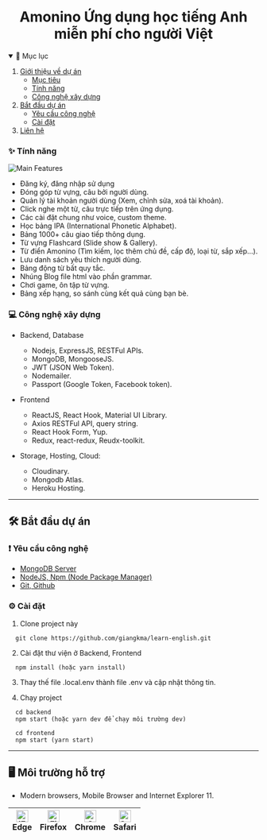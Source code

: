 <h1 align="center">
Amonino Ứng dụng học tiếng Anh miễn phí cho người Việt
</h1>

<!-- TABLE OF CONTENTS -->
<details open="open">
  <summary>📑 Mục lục</summary>
  <ol>
    <li>
      <a href="#📝-giới-thiệu-về-dự-án">Giới thiệu về dự án</a>
      <ul>
        <li><a href="#🎯-mục-tiêu">Mục tiêu</a></li>
        <li><a href="#✨-tính-năng">Tính năng</a></li>
        <li><a href="#💻-công-nghệ-xây-dựng">Công nghệ xây dựng</a></li>
      </ul>
    </li>
    <li>
      <a href="#🛠-bắt-đầu-dự-án">Bắt đầu dự án</a>
      <ul>
        <li><a href="#❗-yêu-cầu-công-nghệ">Yêu cầu công nghệ</a></li>
        <li><a href="#⚙-cài-đặt">Cài đặt</a></li>
      </ul>
    </li>
    <li><a href="#📞-liên-lạc">Liên hệ</a></li>
  </ol>
</details>

### ✨ Tính năng

![Main Features](https://res.cloudinary.com/dynonary/image/upload/v1627098768/dynonary/logo/dyno-main.png)

-   Đăng ký, đăng nhập sử dụng
-   Đóng góp từ vựng, câu bởi người dùng.
-   Quản lý tài khoản người dùng (Xem, chỉnh sửa, xoá tài khoản).
-   Click nghe một từ, câu trực tiếp trên ứng dụng.
-   Các cài đặt chung như voice, custom theme.
-   Học bảng IPA (International Phonetic Alphabet).
-   Bảng 1000+ câu giao tiếp thông dụng.
-   Từ vựng Flashcard (Slide show & Gallery).
-   Từ điển Amonino (Tìm kiếm, lọc thêm chủ đề, cấp độ, loại từ, sắp xếp...).
-   Lưu danh sách yêu thích người dùng.
-   Bảng động từ bất quy tắc.
-   Nhúng Blog file html vào phần grammar.
-   Chơi game, ôn tập từ vựng.
-   Bảng xếp hạng, so sánh cùng kết quả cùng bạn bè.

### 💻 Công nghệ xây dựng

-   Backend, Database

    -   Nodejs, ExpressJS, RESTFul APIs.
    -   MongoDB, MongooseJS.
    -   JWT (JSON Web Token).
    -   Nodemailer.
    -   Passport (Google Token, Facebook token).

-   Frontend

    -   ReactJS, React Hook, Material UI Library.
    -   Axios RESTFul API, query string.
    -   React Hook Form, Yup.
    -   Redux, react-redux, Reudx-toolkit.

-   Storage, Hosting, Cloud:
    -   Cloudinary.
    -   Mongodb Atlas.
    -   Heroku Hosting.

---

## 🛠 Bắt đầu dự án

### ❗ Yêu cầu công nghệ

-   [MongoDB Server](https://www.mongodb.com/)
-   [NodeJS, Npm (Node Package Manager)](https://nodejs.org/en/)
-   [Git, Github](https://git-scm.com/)

### ⚙ Cài đặt

1. Clone project này

```
  git clone https://github.com/giangkma/learn-english.git
```

2. Cài đặt thư viện ở Backend, Frontend

```
  npm install (hoặc yarn install)
```

3. Thay thế file .local.env thành file .env và cập nhật thông tin.

4. Chạy project

```
  cd backend
  npm start (hoặc yarn dev để chạy môi trường dev)
```

```
  cd frontend
  npm start (yarn start)
```

---

## 🖥 **Môi trường hỗ trợ**

-   Modern browsers, Mobile Browser and Internet Explorer 11.

| [<img src="https://raw.githubusercontent.com/alrra/browser-logos/master/src/edge/edge_48x48.png" alt="IE / Edge" width="24px" height="24px" />](http://godban.github.io/browsers-support-badges/)<br> Edge | [<img src="https://raw.githubusercontent.com/alrra/browser-logos/master/src/firefox/firefox_48x48.png" alt="Firefox" width="24px" height="24px" />](http://godban.github.io/browsers-support-badges/)<br>Firefox | [<img src="https://raw.githubusercontent.com/alrra/browser-logos/master/src/chrome/chrome_48x48.png" alt="Chrome" width="24px" height="24px" />](http://godban.github.io/browsers-support-badges/)<br>Chrome | [<img src="https://raw.githubusercontent.com/alrra/browser-logos/master/src/safari/safari_48x48.png" alt="Safari" width="24px" height="24px" />](http://godban.github.io/browsers-support-badges/)<br>Safari |
| ---------------------------------------------------------------------------------------------------------------------------------------------------------------------------------------------------------- | ---------------------------------------------------------------------------------------------------------------------------------------------------------------------------------------------------------------- | ------------------------------------------------------------------------------------------------------------------------------------------------------------------------------------------------------------ | ------------------------------------------------------------------------------------------------------------------------------------------------------------------------------------------------------------ |
